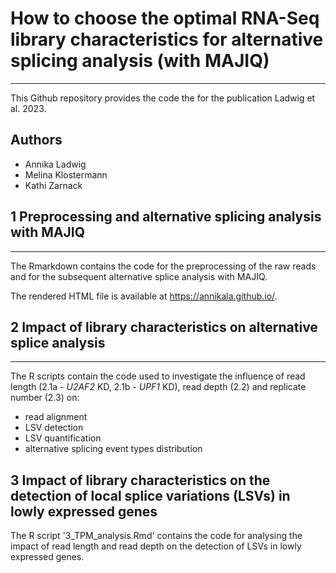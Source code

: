 # How to choose the optimal RNA-Seq library characteristics for alternative splicing analysis (with MAJIQ)
****
This Github repository provides the code the for the publication Ladwig et al. 2023.

## Authors
- Annika Ladwig
- Melina Klostermann
- Kathi Zarnack

## 1 Preprocessing and alternative splicing analysis with MAJIQ
****
The Rmarkdown contains the code for the preprocessing of the raw reads and for the subsequent alternative splice analysis with MAJIQ.

The rendered HTML file is available at https://annikala.github.io/. 

## 2 Impact of library characteristics on alternative splice analysis
****
The R scripts contain the code used to investigate the influence of read length (2.1a - *U2AF2* KD, 2.1b - *UPF1* KD), read depth (2.2) and replicate number (2.3) on: 
- read alignment
- LSV detection
- LSV quantification
- alternative splicing event types distribution

## 3 Impact of library characteristics on the detection of local splice variations (LSVs) in lowly expressed genes

The R script '3_TPM_analysis.Rmd' contains the code for analysing the impact of read length and read depth on the detection of LSVs in lowly expressed genes. 

